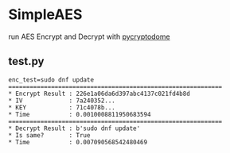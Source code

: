 # SimpleAES

run AES Encrypt and Decrypt with [pycryptodome](https://pypi.org/project/pycryptodome/)


## test.py

```
enc_test=sudo dnf update
============================================================
* Encrypt Result : 226e1a06da6d397abc4137c021fd4b8d
* IV             : 7a240352...
* KEY            : 71c4078b...
* Time           : 0.0010008811950683594
============================================================
* Decrypt Result : b'sudo dnf update'
* Is same?       : True
* Time           : 0.007090568542480469
```
